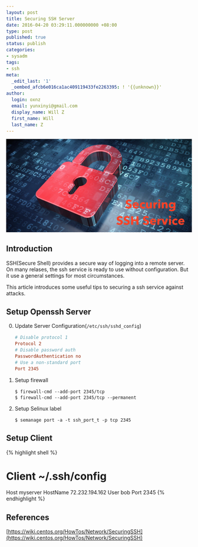 ```yaml
---
layout: post
title: Securing SSH Server
date: 2016-04-20 03:29:11.000000000 +08:00
type: post
published: true
status: publish
categories:
- sysadm
tags:
- ssh
meta:
  _edit_last: '1'
  _oembed_afcb6e016ca1ac409119433fe2263395: ! '{{unknown}}'
author:
  login: oxnz
  email: yunxinyi@gmail.com
  display_name: Will Z
  first_name: Will
  last_name: Z
---
```


![Securing SSH](/assets/securing-ssh.png)

## Introduction

SSH(Secure Shell) provides a secure way of logging into a remote server. On many relases, the ssh service is ready to use without configuration. But it use a general settings for most circumstances.

This article introduces some useful tips to securing a ssh service against attacks.

<!--more-->

## Setup Openssh Server

0. Update Server Configuration(`/etc/ssh/sshd_config`)

   ```conf
   # Disable protocol 1
   Protocol 2
   # Disable password auth
   PasswordAuthentication no
   # Use a non-standard port
   Port 2345
   ```

0. Setup firewall

   ```shell
   $ firewall-cmd --add-port 2345/tcp
   $ firewall-cmd --add-port 2345/tcp --permanent
   ```

0. Setup Selinux label

   ```shell
   $ semanage port -a -t ssh_port_t -p tcp 2345
   ```

## Setup Client

{% highlight shell %}
# Client ~/.ssh/config
Host myserver
HostName 72.232.194.162
        User bob
        Port 2345
{% endhighlight %}

## References

[https://wiki.centos.org/HowTos/Network/SecuringSSH](https://wiki.centos.org/HowTos/Network/SecuringSSH)
